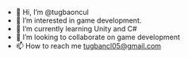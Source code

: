 - 👋 Hi, I’m @tugbaoncul
- 👀 I’m interested in game development.
- 🌱 I’m currently learning Unity and C#
- 💞️ I’m looking to collaborate on game development
- 📫 How to reach me tugbancl05@gmail.com

<!---
tugbaoncul/tugbaoncul is a ✨ special ✨ repository because its `README.md` (this file) appears on your GitHub profile.
You can click the Preview link to take a look at your changes.
--->
